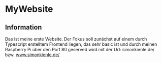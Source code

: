 # MyWebsite
## Information
Das ist meine erste Website. Der Fokus soll zunächst auf einem durch Typescript erstelltem Frontend liegen, das sehr basic ist und durch meinen Raspberry Pi über den Port 80 geserved wird mit der Url: simonkienle.de/ bzw. www.simonkienle.de/
